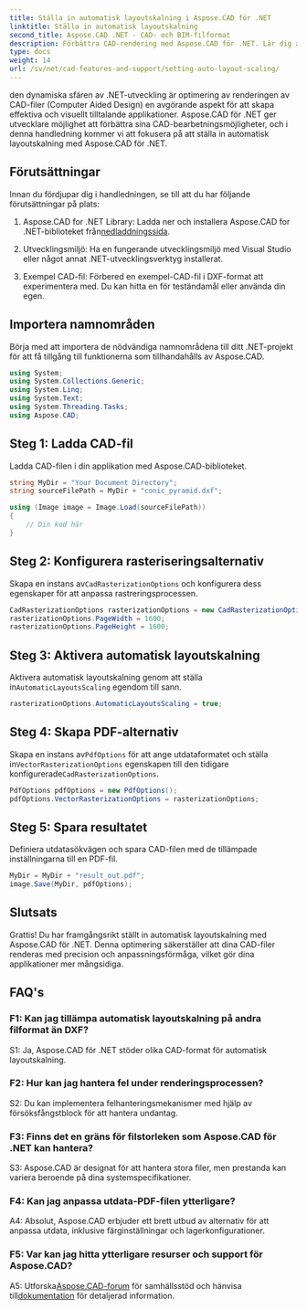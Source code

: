 ```yaml
---
title: Ställa in automatisk layoutskalning i Aspose.CAD för .NET
linktitle: Ställa in automatisk layoutskalning
second_title: Aspose.CAD .NET - CAD- och BIM-filformat
description: Förbättra CAD-rendering med Aspose.CAD för .NET. Lär dig att ställa in automatisk layoutskalning för exakt och anpassningsbar filrendering.
type: docs
weight: 14
url: /sv/net/cad-features-and-support/setting-auto-layout-scaling/
---
```

den dynamiska sfären av .NET-utveckling är optimering av renderingen av CAD-filer (Computer Aided Design) en avgörande aspekt för att skapa effektiva och visuellt tilltalande applikationer. Aspose.CAD för .NET ger utvecklare möjlighet att förbättra sina CAD-bearbetningsmöjligheter, och i denna handledning kommer vi att fokusera på att ställa in automatisk layoutskalning med Aspose.CAD för .NET.

## Förutsättningar

Innan du fördjupar dig i handledningen, se till att du har följande förutsättningar på plats:

1.  Aspose.CAD for .NET Library: Ladda ner och installera Aspose.CAD for .NET-biblioteket från[nedladdningssida](https://releases.aspose.com/cad/net/).

2. Utvecklingsmiljö: Ha en fungerande utvecklingsmiljö med Visual Studio eller något annat .NET-utvecklingsverktyg installerat.

3. Exempel CAD-fil: Förbered en exempel-CAD-fil i DXF-format att experimentera med. Du kan hitta en för teständamål eller använda din egen.

## Importera namnområden

Börja med att importera de nödvändiga namnområdena till ditt .NET-projekt för att få tillgång till funktionerna som tillhandahålls av Aspose.CAD.

```csharp
using System;
using System.Collections.Generic;
using System.Linq;
using System.Text;
using System.Threading.Tasks;
using Aspose.CAD;
```

## Steg 1: Ladda CAD-fil

Ladda CAD-filen i din applikation med Aspose.CAD-biblioteket.

```csharp
string MyDir = "Your Document Directory";
string sourceFilePath = MyDir + "conic_pyramid.dxf";

using (Image image = Image.Load(sourceFilePath))
{
    // Din kod här
}
```

## Steg 2: Konfigurera rasteriseringsalternativ

 Skapa en instans av`CadRasterizationOptions` och konfigurera dess egenskaper för att anpassa rastreringsprocessen.

```csharp
CadRasterizationOptions rasterizationOptions = new CadRasterizationOptions();
rasterizationOptions.PageWidth = 1600;
rasterizationOptions.PageHeight = 1600;
```

## Steg 3: Aktivera automatisk layoutskalning

 Aktivera automatisk layoutskalning genom att ställa in`AutomaticLayoutsScaling` egendom till sann.

```csharp
rasterizationOptions.AutomaticLayoutsScaling = true;
```

## Steg 4: Skapa PDF-alternativ

 Skapa en instans av`PdfOptions` för att ange utdataformatet och ställa in`VectorRasterizationOptions` egenskapen till den tidigare konfigurerade`CadRasterizationOptions`.

```csharp
PdfOptions pdfOptions = new PdfOptions();
pdfOptions.VectorRasterizationOptions = rasterizationOptions;
```

## Steg 5: Spara resultatet

Definiera utdatasökvägen och spara CAD-filen med de tillämpade inställningarna till en PDF-fil.

```csharp
MyDir = MyDir + "result_out.pdf";
image.Save(MyDir, pdfOptions);
```

## Slutsats

Grattis! Du har framgångsrikt ställt in automatisk layoutskalning med Aspose.CAD för .NET. Denna optimering säkerställer att dina CAD-filer renderas med precision och anpassningsförmåga, vilket gör dina applikationer mer mångsidiga.

## FAQ's

### F1: Kan jag tillämpa automatisk layoutskalning på andra filformat än DXF?

S1: Ja, Aspose.CAD för .NET stöder olika CAD-format för automatisk layoutskalning.

### F2: Hur kan jag hantera fel under renderingsprocessen?

S2: Du kan implementera felhanteringsmekanismer med hjälp av försöksfångstblock för att hantera undantag.

### F3: Finns det en gräns för filstorleken som Aspose.CAD för .NET kan hantera?

S3: Aspose.CAD är designat för att hantera stora filer, men prestanda kan variera beroende på dina systemspecifikationer.

### F4: Kan jag anpassa utdata-PDF-filen ytterligare?

A4: Absolut, Aspose.CAD erbjuder ett brett utbud av alternativ för att anpassa utdata, inklusive färginställningar och lagerkonfigurationer.

### F5: Var kan jag hitta ytterligare resurser och support för Aspose.CAD?

 A5: Utforska[Aspose.CAD-forum](https://forum.aspose.com/c/cad/19) för samhällsstöd och hänvisa till[dokumentation](https://reference.aspose.com/cad/net/) för detaljerad information.